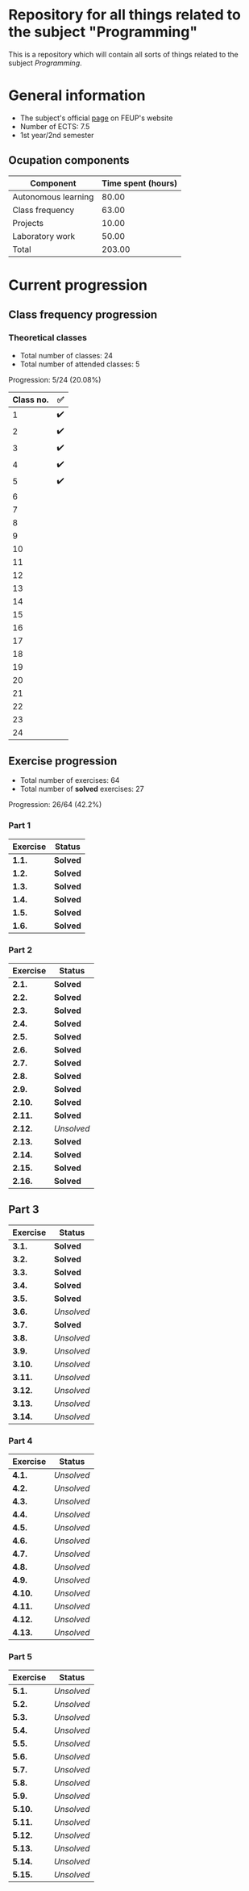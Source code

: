 # Repository for all things related to the subject "Programming"

This is a repository which will contain all sorts of things related to the subject *Programming*.

# General information

- The subject's official [page](https://sigarra.up.pt/feup/pt/ucurr_geral.ficha_uc_view?pv_ocorrencia_id=459468) on FEUP's website
- Number of ECTS: 7.5
- 1st year/2nd semester

## Ocupation components

Component | Time spent (hours)
---------- | ----------------
Autonomous learning | 80.00
Class frequency | 63.00
Projects | 10.00
Laboratory work | 50.00
Total | 203.00

# Current progression

## Class frequency progression

### Theoretical classes

- Total number of classes: 24
- Total number of attended classes: 5

Progression: 5/24 (20.08%)

Class no. | :white_check_mark:       
---- | ------------
1 | :heavy_check_mark:         
2 | :heavy_check_mark:
3 | :heavy_check_mark:
4 | :heavy_check_mark:
5 | :heavy_check_mark:
6 | 
7 | 
8 | 
9 | 
10 | 
11 | 
12 | 
13 | 
14 | 
15 | 
16 | 
17 | 
18 | 
19 | 
20 | 
21 | 
22 | 
23 | 
24 | 


## Exercise progression

- Total number of exercises: 64
- Total number of **solved** exercises: 27

Progression: 26/64 (42.2%)

### Part 1

Exercise | Status
------- | ------------
**1.1.** | **Solved**
**1.2.** | **Solved**
**1.3.** | **Solved**
**1.4.** | **Solved**
**1.5.** | **Solved**
**1.6.** | **Solved**

### Part 2

Exercise | Status
------- | ------------
**2.1.** | **Solved**
**2.2.** | **Solved**
**2.3.** | **Solved**
**2.4.** | **Solved**
**2.5.** | **Solved**
**2.6.** | **Solved**
**2.7.** | **Solved**
**2.8.** | **Solved**
**2.9.** | **Solved**
**2.10.** | **Solved**
**2.11.** | **Solved**
**2.12.** | *Unsolved*
**2.13.** | **Solved**
**2.14.** | **Solved**
**2.15.** | **Solved**
**2.16.** | **Solved**

## Part 3

Exercise | Status
------- | ------------
**3.1.** | **Solved**
**3.2.** | **Solved**
**3.3.** | **Solved**
**3.4.** | **Solved**
**3.5.** | **Solved**
**3.6.** | *Unsolved*
**3.7.** | **Solved**
**3.8.** | *Unsolved*
**3.9.** | *Unsolved*
**3.10.** | *Unsolved*
**3.11.** | *Unsolved*
**3.12.** | *Unsolved*
**3.13.** | *Unsolved*
**3.14.** | *Unsolved*

### Part 4

Exercise | Status
------- | ------------
**4.1.** | *Unsolved*
**4.2.** | *Unsolved*
**4.3.** | *Unsolved*
**4.4.** | *Unsolved*
**4.5.** | *Unsolved*
**4.6.** | *Unsolved*
**4.7.** | *Unsolved*
**4.8.** | *Unsolved*
**4.9.** | *Unsolved*
**4.10.** | *Unsolved*
**4.11.** | *Unsolved*
**4.12.** | *Unsolved*
**4.13.** | *Unsolved*

### Part 5

Exercise | Status
------- | ------------
**5.1.** | *Unsolved*
**5.2.** | *Unsolved*
**5.3.** | *Unsolved*
**5.4.** | *Unsolved*
**5.5.** | *Unsolved*
**5.6.** | *Unsolved*
**5.7.** | *Unsolved*
**5.8.** | *Unsolved*
**5.9.** | *Unsolved*
**5.10.** | *Unsolved*
**5.11.** | *Unsolved*
**5.12.** | *Unsolved*
**5.13.** | *Unsolved*
**5.14.** | *Unsolved*
**5.15.** | *Unsolved*
